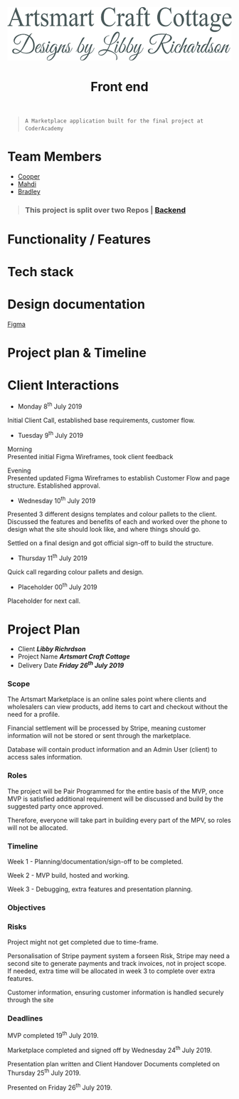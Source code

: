 <p align="center">
  <img width="" height="120" src=./artsmart-logo.jpg></p>

# <div align="center">Front end</div>

<br>

> `A Marketplace application built for the final project at CoderAcademy`

# Team Members

- [Cooper](https://github.com/CoopsCodes)<br>
- [Mahdi](https://github.com/MS944)<br>
- [Bradley ](https://github.com/BradleyJrichardson)<br>

> ### This project is split over two Repos | [Backend](https://github.com/BradleyJrichardson/artsmart-backend)<br>

# Functionality / Features

# Tech stack

# Design documentation

[Figma](https://www.figma.com/file/ZrsUm4JyeonWInA91RQ01Eo4/Marketplace?node-id=0%3A1)

# Project plan & Timeline


# Client Interactions
- Monday 8<sup>th</sup> July 2019

Initial Client Call, established base requirements, customer flow.

- Tuesday 9<sup>th</sup> July 2019

Morning  
Presented initial Figma Wireframes, took client feedback

Evening  
Presented updated Figma Wireframes to establish Customer Flow and page structure. Established approval.

- Wednesday 10<sup>th</sup>  July 2019

Presented 3 different designs templates and colour pallets to the client.  
Discussed the features and benefits of each and worked over the phone to design what the site should look like, and where things should go.

Settled on a final design and got official sign-off to build the structure.

- Thursday 11<sup>th</sup> July 2019

Quick call regarding colour pallets and design.

- Placeholder 00<sup>th</sup> July 2019

Placeholder for next call.

# Project Plan
- Client __*Libby Richrdson*__
- Project Name __*Artsmart Craft Cottage*__
- Delivery Date __*Friday 26<sup>th</sup> July 2019*__

### Scope
The Artsmart Marketplace is an online sales point where clients and wholesalers can view products, add items to cart and checkout without the need for a profile.

Financial settlement will be processed by Stripe, meaning customer information will not be stored or sent through the marketplace.  

Database will contain product information and an Admin User (client) to access sales information.

### Roles
The project will be Pair Programmed for the entire basis of the MVP, once MVP is satisfied additional requirement will be discussed and build by the suggested party once approved.

Therefore, everyone will take part in building every part of the MPV, so roles will not be allocated.

### Timeline
Week 1 - Planning/documentation/sign-off to be completed.

Week 2 - MVP build, hosted and working.

Week 3 - Debugging, extra features and presentation planning.

### Objectives

### Risks
Project might not get completed due to time-frame.

Personalisation of Stripe payment system a forseen Risk, Stripe may need a second site to generate payments and track invoices, not in project scope.  
If needed, extra time will be allocated in week 3 to complete over extra features.

Customer information, ensuring customer information is handled securely through the site

### Deadlines

MVP completed 19<sup>th</sup> July 2019.

Marketplace completed and signed off by Wednesday 24<sup>th</sup> July 2019.

Presentation plan written and Client Handover Documents completed on Thursday 25<sup>th</sup> July 2019.

Presented on Friday 26<sup>th</sup> July 2019.